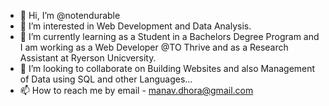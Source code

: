 - 👋 Hi, I’m @notendurable
- 👀 I’m interested in Web Development and Data Analysis.
- 🌱 I’m currently learning as a Student in a Bachelors Degree Program and I am working as a Web Developer @TO Thrive and as a Research Assistant at Ryerson Unicversity.
- 💞️ I’m looking to collaborate on Building Websites and also Management of Data using SQL and other Languages... 
- 📫 How to reach me by email - manav.dhora@gmail.com

<!---
notendurable/notendurable is a ✨ special ✨ repository because its `README.md` (this file) appears on your GitHub profile.
You can click the Preview link to take a look at your changes.
--->
